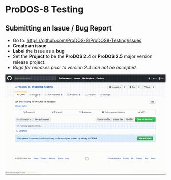 ProDOS-8 Testing
================



## Submitting an Issue / Bug Report

* Go to: https://github.com/ProDOS-8/ProDOS8-Testing/issues
* **Create an issue**
* **Label** the issue as a **bug**
* Set the **Project** to be the **ProDOS 2.4** or **ProDOS 2.5** major version release project.
* *Bugs for releases prior to version 2.4 can not be accepted.*

![Submit a Bug](_prodos-testing-submit-a-bug.gif)